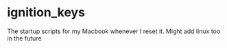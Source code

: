 # ignition_keys
The startup scripts for my Macbook whenever I reset it. Might add linux too in the future
